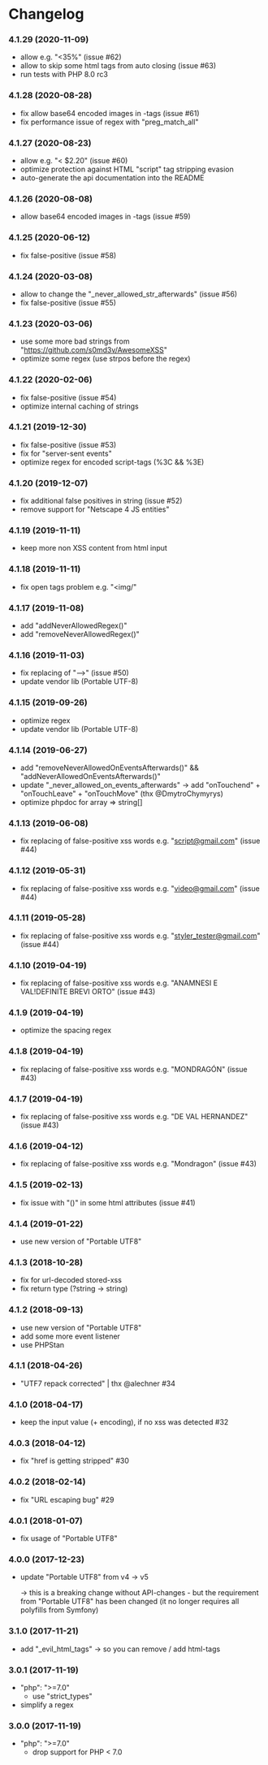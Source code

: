# Changelog

### 4.1.29 (2020-11-09)

- allow e.g. "<35%" (issue #62)
- allow to skip some html tags from auto closing (issue #63)
- run tests with PHP 8.0 rc3

### 4.1.28 (2020-08-28)

- fix allow base64 encoded images in <img>-tags (issue #61)
- fix performance issue of regex with "preg_match_all"

### 4.1.27 (2020-08-23)

- allow e.g. "< $2.20" (issue #60)
- optimize protection against HTML "script" tag stripping evasion
- auto-generate the api documentation into the README

### 4.1.26 (2020-08-08)

- allow base64 encoded images in <img>-tags (issue #59)

### 4.1.25 (2020-06-12)

- fix false-positive (issue #58)

### 4.1.24 (2020-03-08)

- allow to change the "_never_allowed_str_afterwards" (issue #56)
- fix false-positive (issue #55)

### 4.1.23 (2020-03-06)

- use some more bad strings from "https://github.com/s0md3v/AwesomeXSS"
- optimize some regex (use strpos before the regex)


### 4.1.22 (2020-02-06)

- fix false-positive (issue #54)
- optimize internal caching of strings


### 4.1.21 (2019-12-30)

- fix false-positive (issue #53)
- fix for "server-sent events"
- optimize regex for encoded script-tags (%3C && %3E)


### 4.1.20 (2019-12-07)

- fix additional false positives in string (issue #52)
- remove support for "Netscape 4 JS entities"


### 4.1.19 (2019-11-11)

- keep more non XSS content from html input


### 4.1.18 (2019-11-11)

- fix open tags problem e.g. "<img/"


### 4.1.17 (2019-11-08)

- add "addNeverAllowedRegex()"
- add "removeNeverAllowedRegex()"


### 4.1.16 (2019-11-03)

- fix replacing of "-->" (issue #50)
- update vendor lib (Portable UTF-8)


### 4.1.15 (2019-09-26)

- optimize regex
- update vendor lib (Portable UTF-8)


### 4.1.14 (2019-06-27)

- add "removeNeverAllowedOnEventsAfterwards()" && "addNeverAllowedOnEventsAfterwards()"
- update "_never_allowed_on_events_afterwards" -> add "onTouchend" + "onTouchLeave" + "onTouchMove" (thx @DmytroChymyrys)
- optimize phpdoc for array => string[]


### 4.1.13 (2019-06-08)

- fix replacing of false-positive xss words e.g. "<script@gmail.com>" (issue #44)


### 4.1.12 (2019-05-31)

- fix replacing of false-positive xss words e.g. "<video@gmail.com>" (issue #44)


### 4.1.11 (2019-05-28)

- fix replacing of false-positive xss words e.g. "<styler_tester@gmail.com>" (issue #44)


### 4.1.10 (2019-04-19)

- fix replacing of false-positive xss words e.g. "ANAMNESI E VAL!DEFINITE BREVI ORTO" (issue #43)


### 4.1.9 (2019-04-19)

- optimize the spacing regex


### 4.1.8 (2019-04-19)

- fix replacing of false-positive xss words e.g. "MONDRAGÓN" (issue #43)


### 4.1.7 (2019-04-19)

- fix replacing of false-positive xss words e.g. "DE VAL HERNANDEZ" (issue #43)


### 4.1.6 (2019-04-12)

- fix replacing of false-positive xss words e.g. "Mondragon" (issue #43)


### 4.1.5 (2019-02-13)

- fix issue with "()" in some html attributes (issue #41)


### 4.1.4 (2019-01-22)

- use new version of "Portable UTF8"


### 4.1.3 (2018-10-28)

- fix for url-decoded stored-xss
- fix return type (?string -> string)


### 4.1.2 (2018-09-13)

- use new version of "Portable UTF8"
- add some more event listener
- use PHPStan


### 4.1.1 (2018-04-26)

- "UTF7 repack corrected" | thx @alechner #34


### 4.1.0 (2018-04-17)

- keep the input value (+ encoding), if no xss was detected #32


### 4.0.3 (2018-04-12)

- fix "href is getting stripped" #30


### 4.0.2 (2018-02-14)

- fix "URL escaping bug" #29


### 4.0.1 (2018-01-07)

- fix usage of "Portable UTF8"


### 4.0.0 (2017-12-23)
- update "Portable UTF8" from v4 -> v5

  -> this is a breaking change without API-changes - but the requirement
     from "Portable UTF8" has been changed (it no longer requires all polyfills from Symfony)


### 3.1.0 (2017-11-21)
- add "_evil_html_tags" -> so you can remove / add html-tags


### 3.0.1 (2017-11-19)
- "php": ">=7.0"
  * use "strict_types"
- simplify a regex


### 3.0.0 (2017-11-19)
- "php": ">=7.0"
  * drop support for PHP < 7.0
